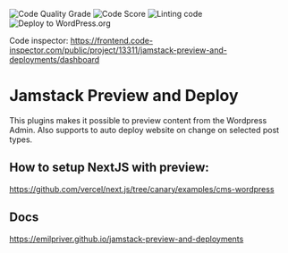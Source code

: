 ![Code Quality Grade](https://www.code-inspector.com/project/13311/score/svg)
![Code Score](https://www.code-inspector.com/project/13311/status/svg)
![Linting code](https://github.com/emilpriver/jamstack-preview-and-deployments/workflows/Linting%20code/badge.svg)
![Deploy to WordPress.org](https://github.com/emilpriver/jamstack-preview-and-deployments/workflows/Deploy%20to%20WordPress.org/badge.svg)

Code inspector: https://frontend.code-inspector.com/public/project/13311/jamstack-preview-and-deployments/dashboard

# Jamstack Preview and Deploy
This plugins makes it possible to preview content from the Wordpress Admin.
Also supports to auto deploy website on change on selected post types.

## How to setup NextJS with preview:
https://github.com/vercel/next.js/tree/canary/examples/cms-wordpress


## Docs
https://emilpriver.github.io/jamstack-preview-and-deployments

